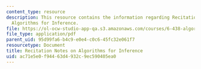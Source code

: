 ```yaml
---
content_type: resource
description: This resource contains the information regarding Recitation Notes on
  Algorithms for Inference.
file: https://ol-ocw-studio-app-qa.s3.amazonaws.com/courses/6-438-algorithms-for-inference-fall-2014/ac71e5e0f94463d4932c9ec590405ea0_MIT6_438F14_Example.pdf
file_type: application/pdf
parent_uid: 95d99fa6-b4c9-e0e4-c0c6-45fc32e061f7
resourcetype: Document
title: Recitation Notes on Algorithms for Inference
uid: ac71e5e0-f944-63d4-932c-9ec590405ea0
---
```

